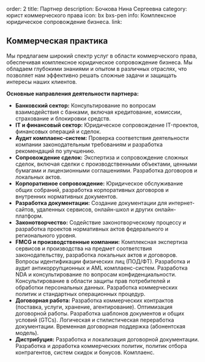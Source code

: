 order: 2
title: Партнер
description: Бочкова Нина Сергеевна
category: юрист коммерческого права
icon: bx bxs-pen
info: Комплексное юридическое сопровождение бизнеса.
link:


## Коммерческая практика

Мы предлагаем широкий спектр услуг в области коммерческого права, обеспечивая комплексное юридическое сопровождение бизнеса. Мы обладаем глубокими знаниями и опытом в различных отраслях, что позволяет нам эффективно решать сложные задачи и защищать интересы наших клиентов.

**Основные направления деятельности партнера:**

* **Банковский сектор:** Консультирование по вопросам взаимодействия с банками, включая кредитование, комиссии, страхование и блокировки средств.
* **IT и финансовый сектор:** Юридическое сопровождение IT-проектов, финансовых операций и сделок.
* **Аудит комплаенс-систем:** Проверка соответствия деятельности компании законодательным требованиям и разработка рекомендаций по улучшению.
* **Сопровождение сделок:** Экспертиза и сопровождение сложных сделок, включая сделки с производственными объектами, ценными бумагами и лицензионными соглашениями. Разработка договоров и локальных актов.
* **Корпоративное сопровождение:**  Юридическое обслуживание общих собраний, разработка корпоративных договоров и внутренних нормативных документов.
* **Разработка документации:** Создание документации для интернет-сайтов, удаленных сервисов, онлайн-школ и других онлайн-платформ.
* **Законотворчество:** Содействие законотворческому процессу и разработка проектов нормативных актов федерального и регионального уровня.
* **FMCG и производственные компании:** Комплексная экспертиза сервисов и производства на предмет соответствия законодательству, разработка локальных актов и договоров. Вопросы идентификации физических лиц (ПОД/ФТ). Разработка и аудит антикоррупционных и AML комплаенс-систем.  Разработка NDA и консультирование по вопросам конфиденциальности. Консультирование в области защиты прав потребителей и обработки персональных данных. Разработка коммерческих политик и стандартных операционных процедур.
* **Договорная работа:** Разработка коммерческих контрактов (поставка, услуги, хранение, агентирование). Оптимизация договорной работы. Разработка шаблонов документов и общих условий (GTCs). Логическая и стилистическая переработка документации. Временная договорная поддержка (абонентская модель).
* **Дистрибуция:** Разработка и локализация договорной документации. Разработка и доработка коммерческих политик, политик отбора контрагентов, систем скидок и бонусов. Комплаенс.

